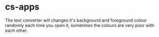 # cs-apps


The text converter will changes it's background and foreground colour randomly each time you open it, sometimes the colours are very poor with each other.
